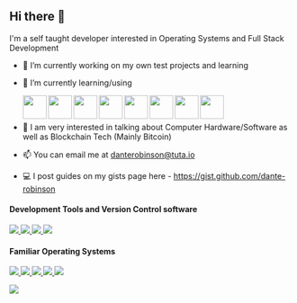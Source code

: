 ## Hi there 👋

I'm a self taught developer interested in Operating Systems and Full Stack Development

- 🔭 I’m currently working on my own test projects and learning
- 🌱 I’m currently learning/using<br>

  <a href="https://reactjs.org/" target="_blank">
    <img align="left" src="https://cdn.jsdelivr.net/gh/devicons/devicon/icons/react/react-original.svg" width=42 height=42 />
  </a>
  <a href="https://nodejs.org/en/" target="_blank">
    <img align="left" src="https://cdn.jsdelivr.net/gh/devicons/devicon/icons/nodejs/nodejs-original.svg" width=42 height=42 />
  </a>
  <a href="https://www.javascript.com/" target="_blank">
    <img align="left" src="https://cdn.jsdelivr.net/gh/devicons/devicon/icons/javascript/javascript-original.svg" width=42 height=42 />
  </a>
  <a href="https://html.spec.whatwg.org/" target="_blank">
    <img align="left" src="https://cdn.jsdelivr.net/gh/devicons/devicon/icons/html5/html5-original.svg" width=42 height=42 />
  </a>
  <a href="https://www.w3.org/TR/CSS/#css" target="_blank">
    <img align="left" src="https://cdn.jsdelivr.net/gh/devicons/devicon/icons/css3/css3-original.svg" width=42 height=42 />
  </a>
  <a href="https://www.mongodb.com/" target="_blank">
    <img align="left" src="https://cdn.jsdelivr.net/gh/devicons/devicon/icons/mongodb/mongodb-original.svg" width=42 height=42 />
  </a>
  <a href="https://en.wikipedia.org/wiki/C_(programming_language)" target="_blank">
    <img align="left" src="https://cdn.jsdelivr.net/gh/devicons/devicon/icons/c/c-original.svg" width=42 height=42 />
  </a>
  <a href="https://en.wikipedia.org/wiki/C%2B%2B" target="_blank">
    <img align="left" src="https://cdn.jsdelivr.net/gh/devicons/devicon/icons/cplusplus/cplusplus-original.svg" width=42 height=42 />
  </a>

  <br>
  <br>
- 💬 I am very interested in talking about Computer Hardware/Software as well as Blockchain Tech (Mainly Bitcoin)
- 📫 You can email me at danterobinson@tuta.io
- 💻 I post guides on my gists page here - https://gist.github.com/dante-robinson


#### Development Tools and Version Control software
<p>
  <a href="https://git-scm.com/" target="_blank">
    <img src="https://img.shields.io/badge/Git-F05032?logo=Git&logoColor=FFFFFF&style=for-the-badge" />
  </a>
    <a href="https://github.com/" target="_blank">
    <img src="https://img.shields.io/badge/GitHub-181717?logo=GitHub&logoColor=FFFFFF&style=for-the-badge" />
  </a>
  <a href="https://www.heroku.com/" target="_blank">
    <img src="https://img.shields.io/badge/Heroku-430098?logo=Heroku&logoColor=FFFFFF&style=for-the-badge" />
  </a>
  <a href="https://neovim.io/" target="_blank">
    <img src="https://img.shields.io/badge/Neovim-57A143?logo=Neovim&logoColor=FFFFFF&style=for-the-badge" />
  </a>
</p>

#### Familiar Operating Systems<br>
<p>
  <a href="https://www.linux.org/pages/download/" target="_blank">
    <img src="https://img.shields.io/badge/Linux-FCC624?logo=Linux&logoColor=000000&style=for-the-badge" />
  </a>
    <a href="https://www.apple.com/macos" target="_blank">
    <img src="https://img.shields.io/badge/macOS-000000?logo=Apple&logoColor=FFFFFF&style=for-the-badge" />
  </a>
  <a href="https://www.microsoft.com/en-us/windows?r=1" target="_blank">
    <img src="https://img.shields.io/badge/Windows-0078D6?logo=Windows&logoColor=FFFFFF&style=for-the-badge" />
  </a>
  <a href="https://www.openbsd.org/" target="_blank">
    <img src="https://img.shields.io/badge/OpenBSD-F2CA30?logo=OpenBSD&logoColor=000000&style=for-the-badge" />
  </a>
  <a href="https://www.freebsd.org/" target="_blank">
    <img src="https://img.shields.io/badge/FreeBSD-AB2B28?logo=FreeBSD&logoColor=FFFFFF&style=for-the-badge" />
  </a>
</p>

<!--- Github commit stats --->
<img src="https://github-readme-stats.vercel.app/api?username=dante-robinson&count_private=true&theme=tokyonight&show_icons=true" />
